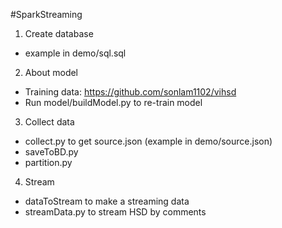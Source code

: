 #SparkStreaming
1. Create database 
- example in demo/sql.sql
2. About model
- Training data: https://github.com/sonlam1102/vihsd
- Run model/buildModel.py to re-train model
3. Collect data
- collect.py to get source.json (example in demo/source.json)
- saveToBD.py
- partition.py 
4. Stream
- dataToStream to make a streaming data
- streamData.py to stream HSD by comments

